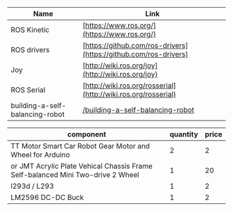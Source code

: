 

| Name | Link |
|---------------------------------|----------------------------------------------------------------------------|
|ROS Kinetic |[https://www.ros.org/](https://www.ros.org/)|
|ROS drivers |[https://github.com/ros-drivers](https://github.com/ros-drivers)|
|Joy         |[http://wiki.ros.org/joy](http://wiki.ros.org/joy)|
|ROS Serial  |[http://wiki.ros.org/rosserial](http://wiki.ros.org/rosserial)|
|building-a-self-balancing-robot |[/building-a-self-balancing-robot](https://ferrolho.github.io/blog/2018-04-22/building-a-self-balancing-robot) |

| component | quantity | price |
|----------------|----------------|-----------------------|
|TT Motor Smart Car Robot Gear Motor and Wheel for Arduino | 2| 2 |
| or JMT Acrylic Plate Vehical Chassis Frame Self-balanced Mini Two-drive 2 Wheel | 1| 20 |
|l293d / L293  | 1| 2 |
|LM2596 DC-DC Buck  | 1| 2 |



